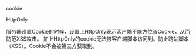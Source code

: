 cookie



HttpOnly

服务器设置Cookie的时候，设置上HttpOnly表示客户端不能方位该Cookie，从而防范XSS攻击。
加上HttpOnly的cookie无法被客户端脚本访问到。防止跨站脚本（XSS）。Cookie不会被第三方获取到。
